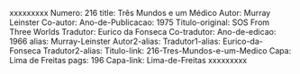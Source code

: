 xxxxxxxxx
Numero: 216
title: Três Mundos e um Médico
Autor: Murray Leinster
Co-autor: 
Ano-de-Publicacao: 1975
Titulo-original: SOS From Three Worlds
Tradutor: Eurico da Fonseca
Co-tradutor: 
Ano-de-edicao: 1966
alias: Murray-Leinster
Autor2-alias: 
Tradutor1-alias: Eurico-da-Fonseca
Tradutor2-alias: 
Titulo-link: 216-Tres-Mundos-e-um-Medico
Capa: Lima de Freitas
pags: 196
Capa-link: Lima-de-Freitas
xxxxxxxxx